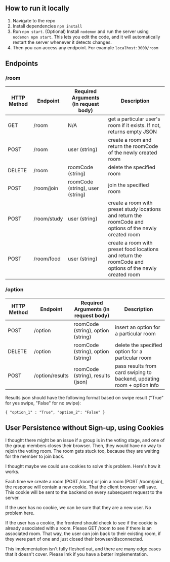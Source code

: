 ## How to run it locally
1. Navigate to the repo
2. Install dependencies `npm install`
3. Run `npm start`. (Optional) Install `nodemon` and run the server using `nodemon npm start`. This lets you edit the code, and it will automatically restart the 
server whenever it detects changes.
4. Then you can access any endpoint. For example `localhost:3000/room`


## Endpoints
### /room

HTTP Method | Endpoint | Required Arguments (in request body) | Description
--- | --- | --- | --- 
GET | /room | N/A | get a particular user's room if it exists. If not, returns empty JSON
POST | /room | user (string) | create a room and return the roomCode of the newly created room
DELETE | /room | roomCode (string) | delete the specified room 
POST | /room/join | roomCode (string), user (string) | join the specified room
POST | /room/study | user (string) | create a room with preset study locations and return the roomCode and options of the newly created room
POST | /room/food | user (string) | create a room with preset food locations and return the roomCode and options of the newly created room

### /option

HTTP Method | Endpoint | Required Arguments (in request body) | Description
--- | --- | --- | --- 
POST | /option | roomCode (string), option (string) | insert an option for a particular room
DELETE | /option | roomCode (string), option (string) | delete the specified option for a particular room
POST | /option/results | roomCode (string), results (json) | pass results from card swiping to backend, updating room + option info

Results json should have the following format based on swipe result ("True" for yes swipe, "False" for no swipe):
    
    { "option_1" : "True", "option_2": "False" }


## User Persistence without Sign-up, using Cookies
I thought there might be an issue if a group is in the voting stage, and one of the group members closes their browser. Then, they would have no way to rejoin the voting room. 
The room gets stuck too, because they are waiting for the member to join back.

I thought maybe we could use cookies to solve this problem. Here's how it works. 

Each time we create a room (POST /room) or join a room (POST /room/join), the response will contain a new cookie. That the client browser will save. This cookie will 
be sent to the backend on every subsequent request to the server.

If the user has no cookie, we can be sure that they are a new user. No problem here.

If the user has a cookie, the frontend should check to see if the cookie is already associated with a room. Please GET /room to see if there is an associated room. That way, 
the user can join back to their existing room, if they were part of one and just closed their browser/disconnected.

This implementation isn't fully fleshed out, and there are many edge cases that it doesn't cover. Please lmk if you have a better implementation.
